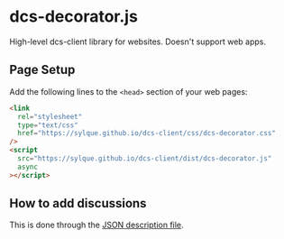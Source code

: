 # dcs-decorator.js

High-level dcs-client library for websites. Doesn't support web apps.

## Page Setup

Add the following lines to the `<head>` section of your web pages:

```html
<link
  rel="stylesheet"
  type="text/css"
  href="https://sylque.github.io/dcs-client/css/dcs-decorator.css"
/>
<script
  src="https://sylque.github.io/dcs-client/dist/dcs-decorator.js"
  async
></script>
```

## How to add discussions

This is done through the [JSON description file](https://github.com/sylque/dcs-website-schema).
 
